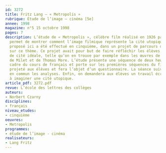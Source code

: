 ```yaml
---
id: 3272
title: Fritz Lang – « Metropolis » 
rubrique: Étude de l’image – cinéma [5e]
annee: 1998
magazine: n°5 15 octobre 1998
pages: 7
description: L’étude de « Metropolis », célèbre film réalisé en 1926 par Fritz Lang,
  permet de montrer comment l’image filmique représente la cité utopique. Le travail
  proposé ici a été effectué en cinquième, dans un projet de parcours diversifié portant
  sur ce thème. Ce projet avait pour but de faire réfléchir les élèves sur la notion
  de cité idéale, telle qu’on en trouve par exemple dans les œuvres de Platon, d’Hippodamos
  de Milet et de Thomas More. L’étude présente une séquence de deux heures, dans le
  cadre du cours de français et porte sur les premières séquences du film, qui sera
  projeté aux élèves et fera l’objet d’un questionnaire. La séance suivante mettra
  en commun les analyses. Enfin, on demandera aux élèves un travail écrit, consistant
  à imaginer une cité utopique.
article_pdf: 3272.pdf
revue: L’école des lettres des collèges
auteurs:
- Norbert Czarny
disciplines:
- français
niveau_etudes:
- cinquième
oeuvres:
- Metropolis
programmes:
- étude de l’image - cinéma
realisateurs:
- Lang Fritz
---
```

